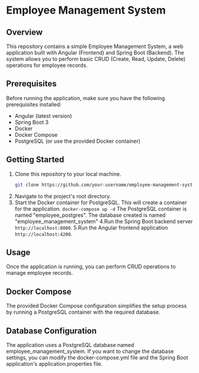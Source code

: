 # Employee Management System

## Overview

This repository contains a simple Employee Management System, a web application built with Angular (Frontend) and Spring Boot (Backend). The system allows you to perform basic CRUD (Create, Read, Update, Delete) operations for employee records.

## Prerequisites

Before running the application, make sure you have the following prerequisites installed:
- Angular (latest version)
- Spring Boot 3
- Docker
- Docker Compose
- PostgreSQL (or use the provided Docker container)

## Getting Started

1. Clone this repository to your local machine.
   ```bash
   git clone https://github.com/your-username/employee-management-system.git

2. Navigate to the project's root directory.
3. Start the Docker container for PostgreSQL. This will create a container for the application.
   ```docker-compose up -d```
    The PostgreSQL container is named "employee_postgres". The database created is named "employee_management_system"
4.Run the Spring Boot backend server ```http://localhost:8080```.
5.Run the Angular frontend application ```http://localhost:4200```.

## Usage

Once the application is running, you can perform CRUD operations to manage employee records.

## Docker Compose

The provided Docker Compose configuration simplifies the setup process by running a PostgreSQL container with the required database.

## Database Configuration

The application uses a PostgreSQL database named employee_management_system. If you want to change the database settings, you can modify the docker-compose.yml file and the Spring Boot application's application.properties file.
